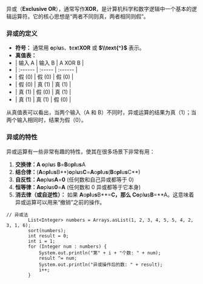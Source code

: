 异或（​**Exclusive OR**​），通常写作 ​**XOR**​，是计算机科学和数字逻辑中一个基本的逻辑运算符。它的核心思想是“两者不同则真，两者相同则假”。

### 异或的定义

* **符号：** 通常用 **o**pl**u**s、**t**e**x**t**XOR** 或 **\$\\\\text{^}\$** 表示。
* **真值表：**
* | 输入 A | 输入 B | A XOR B |
* | :------ | :-----   | :------ |
* | 假 (0)  | 假 (0)  | 假 (0)  |
* | 假 (0)  | 真 (1)  | 真 (1)  |
* | 真 (1)  | 假 (0)  | 真 (1)  |
* | 真 (1)  | 真 (1)  | 假 (0)  |


从真值表可以看出，当两个输入（A 和 B）不同时，异或运算的结果为真（1）；当两个输入相同时，结果为假（0）。

### 异或的特性

异或运算有一些非常有趣的特性，使其在很多场景下非常有用：

1. **交换律：**A** o**pl**u**s  **B**=**B**o**pl**u**s**A
2. **结合律：**(**A**o**pl**u**s**B**)**o**pl**u**s**C**=**A**o**pl**u**s**(**B**o**pl**u**s**C**)
3. **自反性：**A**o**pl**u**s**A**=**0** (任何数和自己异或都等于 0)
4. **恒等律：**A**o**pl**u**s**0**=**A** (任何数和 0 异或都等于它本身)
5. **消去律（或自逆性）：** 如果 **A**o**pl**u**s**B**=**C，那么 **C**o**pl**u**s**B**=**A。这意味着异或运算可以用来“撤销”之前的操作。

```
// 异或法
        List<Integer> numbers = Arrays.asList(1, 2, 3, 4, 5, 5, 4, 2, 3, 1, 6);
        sort(numbers);
        int result = 0;
        int i = 1;
        for (Integer num : numbers) {
            System.out.println("第" + i + "个数: " + num);
            result ^= num;
            System.out.println("异或操作后的数: " + result);
            i++;
        }
```



